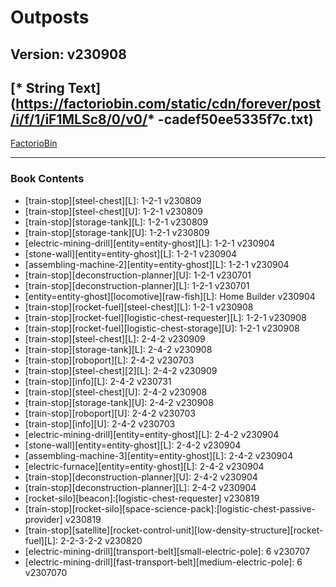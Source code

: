 # Outposts

## Version: v230908

## [*  String Text](https://factoriobin.com/static/cdn/forever/post/i/f/1/iF1MLSc8/0/v0/* -cadef50ee5335f7c.txt)

[FactorioBin](https://factoriobin.com/post/iF1MLSc8)

-----

### Book Contents

* [train-stop][steel-chest][L]: 1-2-1 v230809
* [train-stop][steel-chest][U]: 1-2-1 v230809
* [train-stop][storage-tank][L]: 1-2-1 v230809
* [train-stop][storage-tank][U]: 1-2-1 v230809
* [electric-mining-drill][entity=entity-ghost][L]: 1-2-1 v230904
* [stone-wall][entity=entity-ghost][L]: 1-2-1 v230904
* [assembling-machine-2][entity=entity-ghost][L]: 1-2-1 v230904
* [train-stop][deconstruction-planner][U]: 1-2-1 v230701
* [train-stop][deconstruction-planner][L]: 1-2-1 v230701
* [entity=entity-ghost][locomotive][raw-fish][L]: Home Builder v230904
* [train-stop][rocket-fuel][steel-chest][L]: 1-2-1 v230908
* [train-stop][rocket-fuel][logistic-chest-requester][L]: 1-2-1 v230908
* [train-stop][rocket-fuel][logistic-chest-storage][U]: 1-2-1 v230908
* [train-stop][steel-chest][L]: 2-4-2 v230909
* [train-stop][storage-tank][L]: 2-4-2 v230908
* [train-stop][roboport][L]: 2-4-2 v230703
* [train-stop][steel-chest][2][L]: 2-4-2 v230909
* [train-stop][info][L]: 2-4-2 v230731
* [train-stop][steel-chest][U]: 2-4-2 v230908
* [train-stop][storage-tank][U]: 2-4-2 v230908
* [train-stop][roboport][U]: 2-4-2 v230703
* [train-stop][info][U]: 2-4-2 v230703
* [electric-mining-drill][entity=entity-ghost][L]: 2-4-2 v230904
* [stone-wall][entity=entity-ghost][L]: 2-4-2 v230904
* [assembling-machine-3][entity=entity-ghost][L]: 2-4-2 v230904
* [electric-furnace][entity=entity-ghost][L]: 2-4-2 v230904
* [train-stop][deconstruction-planner][U]: 2-4-2 v230904
* [train-stop][deconstruction-planner][L]: 2-4-2 v230904
* [rocket-silo][beacon]:[logistic-chest-requester] v230819
* [train-stop][rocket-silo][space-science-pack]:[logistic-chest-passive-provider] v230819
* [train-stop][satellite][rocket-control-unit][low-density-structure][rocket-fuel][L]: 2-2-3-2-2 v230820
* [electric-mining-drill][transport-belt][small-electric-pole]: 6 v230707
* [electric-mining-drill][fast-transport-belt][medium-electric-pole]: 6 v2307070
